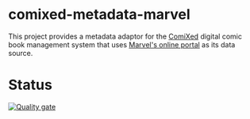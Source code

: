 # comixed-metadata-marvel

This project provides a metadata adaptor for the [ComiXed](http://www.comixedproject.org)
digital comic book management system that uses [Marvel's online portal](https://developer.marvel.com/) as
its data source.

# Status

[![Quality gate](https://sonarcloud.io/api/project_badges/quality_gate?project=comixed_comixed-metadata-marvel)](https://sonarcloud.io/dashboard?id=comixed_comixed-metadata-marvel)
